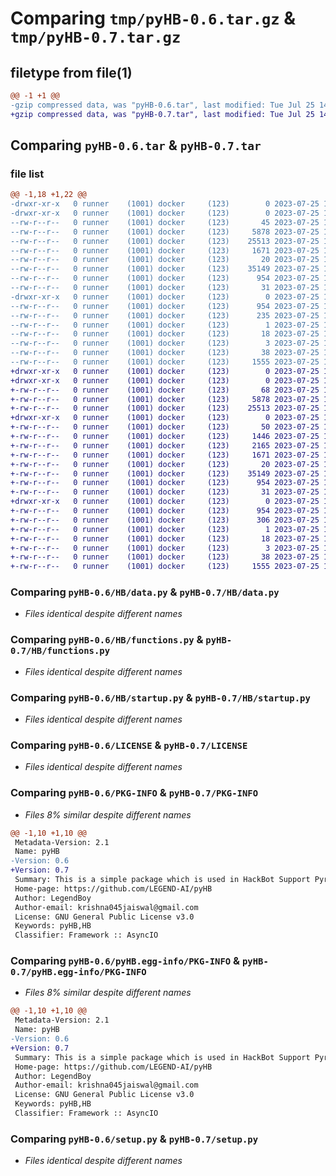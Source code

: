 # Comparing `tmp/pyHB-0.6.tar.gz` & `tmp/pyHB-0.7.tar.gz`

## filetype from file(1)

```diff
@@ -1 +1 @@
-gzip compressed data, was "pyHB-0.6.tar", last modified: Tue Jul 25 14:26:23 2023, max compression
+gzip compressed data, was "pyHB-0.7.tar", last modified: Tue Jul 25 14:30:48 2023, max compression
```

## Comparing `pyHB-0.6.tar` & `pyHB-0.7.tar`

### file list

```diff
@@ -1,18 +1,22 @@
-drwxr-xr-x   0 runner    (1001) docker     (123)        0 2023-07-25 14:26:23.832347 pyHB-0.6/
-drwxr-xr-x   0 runner    (1001) docker     (123)        0 2023-07-25 14:26:23.828347 pyHB-0.6/HB/
--rw-r--r--   0 runner    (1001) docker     (123)       45 2023-07-25 14:26:10.000000 pyHB-0.6/HB/__init__.py
--rw-r--r--   0 runner    (1001) docker     (123)     5878 2023-07-25 14:26:10.000000 pyHB-0.6/HB/data.py
--rw-r--r--   0 runner    (1001) docker     (123)    25513 2023-07-25 14:26:10.000000 pyHB-0.6/HB/functions.py
--rw-r--r--   0 runner    (1001) docker     (123)     1671 2023-07-25 14:26:10.000000 pyHB-0.6/HB/startup.py
--rw-r--r--   0 runner    (1001) docker     (123)       20 2023-07-25 14:26:10.000000 pyHB-0.6/HB/version.py
--rw-r--r--   0 runner    (1001) docker     (123)    35149 2023-07-25 14:26:10.000000 pyHB-0.6/LICENSE
--rw-r--r--   0 runner    (1001) docker     (123)      954 2023-07-25 14:26:23.832347 pyHB-0.6/PKG-INFO
--rw-r--r--   0 runner    (1001) docker     (123)       31 2023-07-25 14:26:10.000000 pyHB-0.6/README.md
-drwxr-xr-x   0 runner    (1001) docker     (123)        0 2023-07-25 14:26:23.832347 pyHB-0.6/pyHB.egg-info/
--rw-r--r--   0 runner    (1001) docker     (123)      954 2023-07-25 14:26:23.000000 pyHB-0.6/pyHB.egg-info/PKG-INFO
--rw-r--r--   0 runner    (1001) docker     (123)      235 2023-07-25 14:26:23.000000 pyHB-0.6/pyHB.egg-info/SOURCES.txt
--rw-r--r--   0 runner    (1001) docker     (123)        1 2023-07-25 14:26:23.000000 pyHB-0.6/pyHB.egg-info/dependency_links.txt
--rw-r--r--   0 runner    (1001) docker     (123)       18 2023-07-25 14:26:23.000000 pyHB-0.6/pyHB.egg-info/requires.txt
--rw-r--r--   0 runner    (1001) docker     (123)        3 2023-07-25 14:26:23.000000 pyHB-0.6/pyHB.egg-info/top_level.txt
--rw-r--r--   0 runner    (1001) docker     (123)       38 2023-07-25 14:26:23.832347 pyHB-0.6/setup.cfg
--rw-r--r--   0 runner    (1001) docker     (123)     1555 2023-07-25 14:26:10.000000 pyHB-0.6/setup.py
+drwxr-xr-x   0 runner    (1001) docker     (123)        0 2023-07-25 14:30:48.428795 pyHB-0.7/
+drwxr-xr-x   0 runner    (1001) docker     (123)        0 2023-07-25 14:30:48.428795 pyHB-0.7/HB/
+-rw-r--r--   0 runner    (1001) docker     (123)       68 2023-07-25 14:30:16.000000 pyHB-0.7/HB/__init__.py
+-rw-r--r--   0 runner    (1001) docker     (123)     5878 2023-07-25 14:30:16.000000 pyHB-0.7/HB/data.py
+-rw-r--r--   0 runner    (1001) docker     (123)    25513 2023-07-25 14:30:16.000000 pyHB-0.7/HB/functions.py
+drwxr-xr-x   0 runner    (1001) docker     (123)        0 2023-07-25 14:30:48.428795 pyHB-0.7/HB/helpers/
+-rw-r--r--   0 runner    (1001) docker     (123)       50 2023-07-25 14:30:16.000000 pyHB-0.7/HB/helpers/__init__.py
+-rw-r--r--   0 runner    (1001) docker     (123)     1446 2023-07-25 14:30:16.000000 pyHB-0.7/HB/helpers/bot_commands.py
+-rw-r--r--   0 runner    (1001) docker     (123)     2165 2023-07-25 14:30:16.000000 pyHB-0.7/HB/helpers/inline.py
+-rw-r--r--   0 runner    (1001) docker     (123)     1671 2023-07-25 14:30:16.000000 pyHB-0.7/HB/startup.py
+-rw-r--r--   0 runner    (1001) docker     (123)       20 2023-07-25 14:30:16.000000 pyHB-0.7/HB/version.py
+-rw-r--r--   0 runner    (1001) docker     (123)    35149 2023-07-25 14:30:16.000000 pyHB-0.7/LICENSE
+-rw-r--r--   0 runner    (1001) docker     (123)      954 2023-07-25 14:30:48.428795 pyHB-0.7/PKG-INFO
+-rw-r--r--   0 runner    (1001) docker     (123)       31 2023-07-25 14:30:16.000000 pyHB-0.7/README.md
+drwxr-xr-x   0 runner    (1001) docker     (123)        0 2023-07-25 14:30:48.428795 pyHB-0.7/pyHB.egg-info/
+-rw-r--r--   0 runner    (1001) docker     (123)      954 2023-07-25 14:30:48.000000 pyHB-0.7/pyHB.egg-info/PKG-INFO
+-rw-r--r--   0 runner    (1001) docker     (123)      306 2023-07-25 14:30:48.000000 pyHB-0.7/pyHB.egg-info/SOURCES.txt
+-rw-r--r--   0 runner    (1001) docker     (123)        1 2023-07-25 14:30:48.000000 pyHB-0.7/pyHB.egg-info/dependency_links.txt
+-rw-r--r--   0 runner    (1001) docker     (123)       18 2023-07-25 14:30:48.000000 pyHB-0.7/pyHB.egg-info/requires.txt
+-rw-r--r--   0 runner    (1001) docker     (123)        3 2023-07-25 14:30:48.000000 pyHB-0.7/pyHB.egg-info/top_level.txt
+-rw-r--r--   0 runner    (1001) docker     (123)       38 2023-07-25 14:30:48.428795 pyHB-0.7/setup.cfg
+-rw-r--r--   0 runner    (1001) docker     (123)     1555 2023-07-25 14:30:16.000000 pyHB-0.7/setup.py
```

### Comparing `pyHB-0.6/HB/data.py` & `pyHB-0.7/HB/data.py`

 * *Files identical despite different names*

### Comparing `pyHB-0.6/HB/functions.py` & `pyHB-0.7/HB/functions.py`

 * *Files identical despite different names*

### Comparing `pyHB-0.6/HB/startup.py` & `pyHB-0.7/HB/startup.py`

 * *Files identical despite different names*

### Comparing `pyHB-0.6/LICENSE` & `pyHB-0.7/LICENSE`

 * *Files identical despite different names*

### Comparing `pyHB-0.6/PKG-INFO` & `pyHB-0.7/PKG-INFO`

 * *Files 8% similar despite different names*

```diff
@@ -1,10 +1,10 @@
 Metadata-Version: 2.1
 Name: pyHB
-Version: 0.6
+Version: 0.7
 Summary: This is a simple package which is used in HackBot Support Pyrogram + Telethon
 Home-page: https://github.com/LEGEND-AI/pyHB
 Author: LegendBoy
 Author-email: krishna045jaiswal@gmail.com
 License: GNU General Public License v3.0
 Keywords: pyHB,HB
 Classifier: Framework :: AsyncIO
```

### Comparing `pyHB-0.6/pyHB.egg-info/PKG-INFO` & `pyHB-0.7/pyHB.egg-info/PKG-INFO`

 * *Files 8% similar despite different names*

```diff
@@ -1,10 +1,10 @@
 Metadata-Version: 2.1
 Name: pyHB
-Version: 0.6
+Version: 0.7
 Summary: This is a simple package which is used in HackBot Support Pyrogram + Telethon
 Home-page: https://github.com/LEGEND-AI/pyHB
 Author: LegendBoy
 Author-email: krishna045jaiswal@gmail.com
 License: GNU General Public License v3.0
 Keywords: pyHB,HB
 Classifier: Framework :: AsyncIO
```

### Comparing `pyHB-0.6/setup.py` & `pyHB-0.7/setup.py`

 * *Files identical despite different names*

